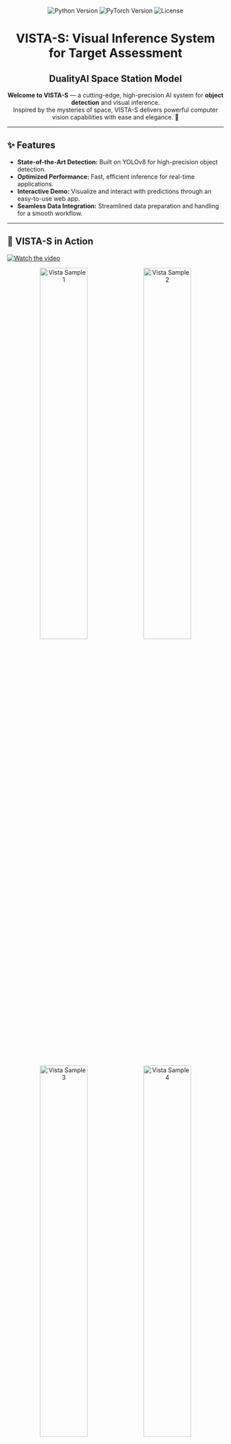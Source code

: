 <p align="center">
  <img src="https://img.shields.io/badge/Python-3.8%2B-blue?style=for-the-badge&logo=python" alt="Python Version">
  <img src="https://img.shields.io/badge/PyTorch-1.9%2B-orange?style=for-the-badge&logo=pytorch" alt="PyTorch Version">
  <img src="https://img.shields.io/badge/License-MIT-green?style=for-the-badge" alt="License">
</p>

<h1 align="center">VISTA-S: Visual Inference System for Target Assessment</h1>
<h2 align="center">DualityAI Space Station Model</h2>

<p align="center">
  <b>Welcome to <strong>VISTA-S</strong></b> — a cutting-edge, high-precision AI system for <b>object detection</b> and visual inference.<br>
  Inspired by the mysteries of space, VISTA-S delivers powerful computer vision capabilities with ease and elegance. 🌌
</p>

---

## ✨ Features

- **State-of-the-Art Detection:** Built on YOLOv8 for high-precision object detection.
- **Optimized Performance:** Fast, efficient inference for real-time applications.
- **Interactive Demo:** Visualize and interact with predictions through an easy-to-use web app.
- **Seamless Data Integration:** Streamlined data preparation and handling for a smooth workflow.

---

## 📸 VISTA-S in Action


[![Watch the video](https://img.youtube.com/vi/gH7p3Jfavg0/maxresdefault.jpg)](https://youtu.be/gH7p3Jfavg0?si=kfichBROCP6rzNP4)

<p align="center">
  <img src="https://github.com/user-attachments/assets/ef5defcd-19df-4515-be84-acdd09346f24" width="47%" alt="Vista Sample 1">
  <img src="https://github.com/user-attachments/assets/bd32a41b-ecf9-48e3-b233-11f638d9783c" width="47%" alt="Vista Sample 2">
  <br><br>
  <img src="https://github.com/user-attachments/assets/ad7b5e0a-3c0a-47b6-8202-efc10d108cd2" width="47%" alt="Vista Sample 3">
  <img src="https://github.com/user-attachments/assets/1b65551c-454b-4799-b8dc-136a10ea9b26" width="47%" alt="Vista Sample 4">
</p>



---

## ⚡ Quickstart

**Get up and running in minutes!**

### 1. Create Environment

```bash
conda env create -f environment.yaml
```

### 2. Activate Environment

```bash
conda activate VISTA
```

---

### 📦 Data Preparation

- **Download the Falcon Dataset:**  
  [Download here](#) <!-- Replace with actual link if available -->

- **Unzip & Place:**  
  Extract the dataset and copy its contents to:

  ```
  data/raw/
  ```

> **Note:** The dataset is NOT included in this repository due to its size. Please download it manually.

---

### 🏋️‍♂️ Training

Train the model on your machine:

```bash
python src/train.py
```

---

### 🔍 Inference

Detect objects in a sample image:

```bash
python src/detect.py data/raw/test/images/sample.jpg
```

---

### 🖥️ Demo Application

Experience VISTA-S through the interactive web app:

1. **Navigate to the app directory:**

    ```bash
    cd app
    ```

2. **Install requirements:**

    ```bash
    pip install -r requirements.txt
    ```

3. **Start the backend server:**

    ```bash
    python backend.py
    ```

---

## 📊 Performance

VISTA-S achieves exceptional results on the Falcon dataset:

- **Precision:** ~0.9797
- **Recall:** ~0.9088
- **mAP@0.5:** ~0.9416
- **mAP@0.5:0.95:** ~0.8843

These scores are based on the YOLOv8 architecture.  
For detailed logs and more metrics, see the `models/logs/yolov8_observo/` directory.

---

## 📁 Project Structure

```
├── app/                   # Flask backend app
│   ├── backend.py
│   ├── routes.py
│   ├── simple_backend.py
│   ├── requirements.txt
│   └── templates/
│       └── index.html
├── config/
│   └── observo.yaml
├── data/
│   └── raw/
│       ├── classes.txt
│       ├── predict.py
│       ├── train.py
│       ├── visualize.py
│       ├── yolo_params.yaml
│       └── data/
├── docs/
│   └── report_outline.md
├── mobile/
│   ├── src/
│   │   ├── App.js
│   │   ├── api/
│   │   └── screens/
│   ├── package.json
│   ├── README.md
│   └── SETUP.md
├── models/
│   ├── weights/
│   └── logs/
├── notebooks/
│   ├── EDA.ipynb
│   └── train_yolov8.ipynb
├── src/
│   ├── detect.py
│   ├── train.py
│   ├── utils.py
│   └── constraints.txt
├── uploads/
├── Web_App_frontend/
│   ├── src/
│   │   ├── components/
│   │   ├── pages/
│   │   └── hooks/
│   ├── package.json
│   └── vite.config.ts
├── environment.yaml
├── requirements.txt
├── requirements_minimal.txt
├── render.yaml
├── gunicorn_config.py
├── Procfile
├── .gitignore
├── .gitattributes
├── DEPLOYMENT.md
└── README.md
```

---

## ⚠️ DO NOT COMMIT SENSITIVE OR LARGE FILES

- **Model weights, logs, uploads, and raw data are excluded via `.gitignore`.**
- **Do NOT commit files in `models/weights/`, `models/logs/`, `uploads/`, or `data/raw/`.**
- **Notebooks and environment folders are also excluded.**

---

## 🤝 Contributing

We welcome your contributions!

1. **Fork** the repository.
2. **Create a branch** for your changes.
3. **Submit a pull request** with a clear description.

For major changes or new features, please open an issue first to discuss.

---

## 📄 License

This project is licensed under the **MIT License**.  
See the [LICENSE](LICENSE) file for details.

---

<p align="center">
  ✨ Explore the universe with VISTA-S! <br>
  Star the repo, open issues, or contribute to its growth.<br>
  Your feedback and contributions are always welcome.
</p>
